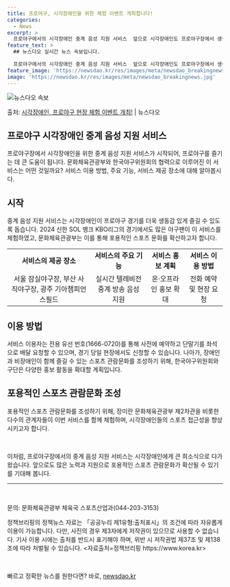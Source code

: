 ```yaml
---
title: 프로야구, 시각장애인을 위한 체험 이벤트 개최합니다!
categories:
  - News
excerpt: >
  프로야구에서의 시각장애인 중계 음성 지원 서비스  앞으로 시각장애인도 프로야구장에서 생생한 현장 분위기를 즐…
feature_text: >
  ## 뉴스다오 실시간 뉴스 속보입니다.

  프로야구에서의 시각장애인 중계 음성 지원 서비스  앞으로 시각장애인도 프로야구장에서 생생한 현장 분위기를 즐…
feature_image: 'https://newsdao.kr/res/images/meta/newsdao_breakingnews.jpg'
image: 'https://newsdao.kr/res/images/meta/newsdao_breakingnews.jpg'
---
```


![뉴스다오 속보](https://newsdao.kr/res/images/meta/newsdao_breakingnews.jpg)

<p>출처: <a href="https://newsdao.kr/4792" rel="dofollow">시각장애인, 프로야구 현장 체험 이벤트 개최!</a> | 뉴스다오</p>

<h2 data-ke-size="size26">프로야구 시각장애인 중계 음성 지원 서비스</h2>
<p data-ke-size="size16">프로야구장에서 시각장애인을 위한 중계 음성 지원 서비스가 시작되어, 프로야구를 즐기는 데 큰 도움이 됩니다. 문화체육관광부와 한국야구위원회의 협력으로 이루어진 이 서비스는 어떤 것일까요? 서비스 이용 방법, 주요 기능, 서비스 제공 장소에 대해 알아봅시다.</p>

<h2 data-ke-size="size23">시작</h2>
<p data-ke-size="size16">중계 음성 지원 서비스는 시각장애인이 프로야구 경기를 더욱 생동감 있게 즐길 수 있도록 돕습니다. 2024 신한 SOL 뱅크 KBO리그의 경기에서도 많은 야구팬이 이 서비스를 체험하였고, 문화체육관광부는 이를 통해 포용적인 스포츠 문화를 확산하고자 합니다.</p>

<table>
  <tr>
    <td style="text-align: center; height: 17px;"><b>서비스의 제공 장소</b></td>
    <td style="text-align: center; height: 17px;"><b>서비스의 주요 기능</b></td>
    <td style="text-align: center; height: 17px;"><b>서비스 홍보 계획</b></td>
    <td style="text-align: center; height: 17px;"><b>서비스 이용 방법</b></td>
  </tr>
  <tr>
    <td style="text-align: center; height: 17px;">서울 잠실야구장, 부산 사직야구장, 광주 기아챔피언스필드</td>
    <td style="text-align: center; height: 17px;">실시간 텔레비전 중계 방송 음성 지원</td>
    <td style="text-align: center; height: 17px;">온·오프라인 홍보 확대</td>
    <td style="text-align: center; height: 17px;">전화 예약 및 현장 요청</td>
  </tr>
</table>

<h2 data-ke-size="size23">이용 방법</h2>
<p data-ke-size="size16">서비스 이용자는 전용 유선 번호(1666-0720)를 통해 사전에 예약하고 단말기를 좌석으로 배달 요청할 수 있으며, 경기 당일 현장에서도 신청할 수 있습니다. 나아가, 장애인과 비장애인이 함께 즐길 수 있는 스포츠 관람문화를 조성하기 위해, 한국야구위원회와 구단은 다양한 홍보 활동을 확대할 계획입니다.</p>

<h2 data-ke-size="size23">포용적인 스포츠 관람문화 조성</h2>
<p data-ke-size="size16">포용적인 스포츠 관람문화를 조성하기 위해, 장미란 문화체육관광부 제2차관을 비롯한 다수의 관계자들이 이번 서비스를 함께 체험하며, 시각장애인들의 스포츠 접근성을 향상시키고자 합니다.</p>

<p data-ke-size="size16">&nbsp;</p>

<p data-ke-size="size16">이처럼, 프로야구장에서의 중계 음성 지원 서비스는 시각장애인에게 큰 희소식으로 다가왔습니다. 앞으로도 많은 노력과 지원으로 포용적인 스포츠 관람문화가 확산될 수 있기를 기대해 봅니다.</p>

<hr>
<p data-ke-size="size16">&nbsp;</p>

<p data-ke-size="size16">문의: 문화체육관광부 체육국 스포츠산업과(044-203-3153)</p>

<p data-ke-size="size16">정책브리핑의 정책뉴스 자료는 「공공누리 제1유형:출처표시」의 조건에 따라 자유롭게 이용이 가능합니다. 다만, 사진의 경우 제3자에게 저작권이 있으므로 사용할 수 없습니다. 기사 이용 시에는 출처를 반드시 표기해야 하며, 위반 시 저작권법 제37조 및 제138조에 따라 처벌될 수 있습니다. <자료출처=정책브리핑 https://www.korea.kr></p>

<p data-ke-size="size16">&nbsp;</p> 

빠르고 정확한 뉴스를 원한다면? 바로, <a href="https://newsdao.kr" rel="dofollow">newsdao.kr</a>


